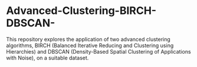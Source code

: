 # Advanced-Clustering-BIRCH-DBSCAN-
This repository explores the application of two advanced clustering algorithms, BIRCH (Balanced Iterative Reducing and Clustering using Hierarchies) and DBSCAN (Density-Based Spatial Clustering of Applications with Noise), on a suitable dataset.   
